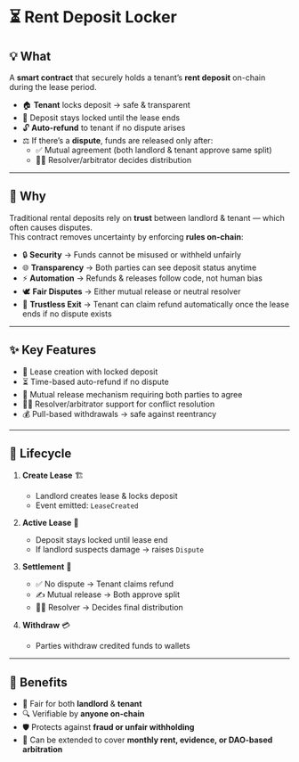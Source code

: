 # ⏳ Rent Deposit Locker

## 💡 What

A **smart contract** that securely holds a tenant’s **rent deposit** on-chain during the lease period.

- 🏠 **Tenant** locks deposit → safe & transparent 
- 📅 Deposit stays locked until the lease ends
- 🔓 **Auto-refund** to tenant if no dispute arises
- ⚖️ If there’s a **dispute**, funds are released only after:
  - ✅ Mutual agreement (both landlord & tenant approve same split) 
  - 👨‍⚖️ Resolver/arbitrator decides distribution 

---

## 🤔 Why

Traditional rental deposits rely on **trust** between landlord & tenant — which often causes disputes.  
This contract removes uncertainty by enforcing **rules on-chain**:

- 🔒 **Security** → Funds cannot be misused or withheld unfairly
- 🌐 **Transparency** → Both parties can see deposit status anytime
- ⚡ **Automation** → Refunds & releases follow code, not human bias
- 🕊️ **Fair Disputes** → Either mutual release or neutral resolver
- 🚪 **Trustless Exit** → Tenant can claim refund automatically once the lease ends if no dispute exists

---

## ✨ Key Features

- 📜 Lease creation with locked deposit
- ⏳ Time-based auto-refund if no dispute
- 🧾 Mutual release mechanism requiring both parties to agree
- 👨‍⚖️ Resolver/arbitrator support for conflict resolution
- 💰 Pull-based withdrawals → safe against reentrancy

---

## 🔄 Lifecycle

1. **Create Lease** 🏗️

   - Landlord creates lease & locks deposit
   - Event emitted: `LeaseCreated`

2. **Active Lease** 📅

   - Deposit stays locked until lease end
   - If landlord suspects damage → raises `Dispute`

3. **Settlement** 🤝

   - ✅ No dispute → Tenant claims refund
   - ✍️ Mutual release → Both approve split
   - 👨‍⚖️ Resolver → Decides final distribution

4. **Withdraw** 💳
   - Parties withdraw credited funds to wallets

---

## 🚀 Benefits

- 🏡 Fair for both **landlord** & **tenant**
- 🔍 Verifiable by **anyone on-chain**
- 🛡️ Protects against **fraud or unfair withholding**
- 🌱 Can be extended to cover **monthly rent, evidence, or DAO-based arbitration**
